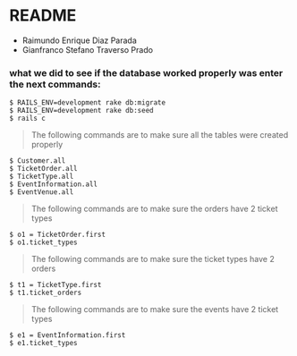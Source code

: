 # README

* Raimundo Enrique Diaz Parada
* Gianfranco Stefano Traverso Prado

### what we did to see if the database worked properly was enter the next commands:
```shell
$ RAILS_ENV=development rake db:migrate
$ RAILS_ENV=development rake db:seed
$ rails c
```
> The following commands are to make sure all the tables were created properly
```shell
$ Customer.all
$ TicketOrder.all
$ TicketType.all
$ EventInformation.all
$ EventVenue.all
```

> The following commands are to make sure the orders have 2 ticket types
```shell
$ o1 = TicketOrder.first
$ o1.ticket_types
```
> The following commands are to make sure the ticket types have 2 orders
```shell
$ t1 = TicketType.first
$ t1.ticket_orders
```
> The following commands are to make sure the events have 2 ticket types
```shell
$ e1 = EventInformation.first
$ e1.ticket_types
```
